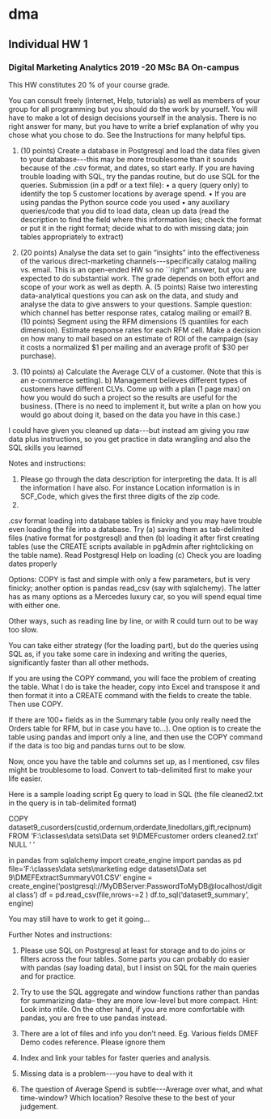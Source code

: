 # dma
## Individual HW 1
### Digital Marketing Analytics 2019 -20 MSc BA On-campus
This HW constitutes 20 % of your course grade.

You can consult freely (internet, Help, tutorials) as well as members of your group for all programming but you should do the work by yourself. You will have to make a lot of design decisions yourself in the analysis. There is no right answer for many, but you have to write a brief explanation of why you chose what you chose to do.
See the Instructions for many helpful tips.

1. (10 points) Create a database in Postgresql and load the data files given to your database---this may be more troublesome than it sounds because of the .csv format, and dates, so start early. If you are having trouble loading with SQL, try the pandas routine, but do use SQL for the queries.
Submission (in a pdf or a text file):
• a query (query only) to identify the top 5 customer locations by average spend.
• If you are using pandas the Python source code you used
• any auxiliary queries/code that you did to load data, clean up data
(read the description to find the field where this information lies; check the format or put it in the right format; decide what to do with missing data; join tables appropriately to extract)

2. (20 points) Analyse the data set to gain “insights” into the effectiveness of the various direct-marketing channels---specifically catalog mailing vs. email. This is an open-ended HW so no ``right” answer, but you are expected to do substantial work. The grade depends on both effort and scope of your work as well as depth.
A. (5 points) Raise two interesting data-analytical questions you can ask on the data, and study and analyse the data to give answers to your questions. Sample question: which channel has better response rates, catalog mailing or email?
B. (10 points) Segment using the RFM dimensions (5 quantiles for each dimension). Estimate response rates for each RFM cell. Make a decision on how many to mail based on an estimate of ROI of the campaign (say it costs a normalized $1 per mailing and an average profit of $30 per purchase).

3. (10 points)
a) Calculate the Average CLV of a customer. (Note that this is an e-commerce setting).
b) Management believes different types of customers have different CLVs. Come up with a plan (1 page max) on how you would do such a project so the results are useful for the business. (There is no need to implement it, but write a plan on how you would go about doing it, based on the data you have in this case.)

I could have given you cleaned up data---but instead am giving you raw data plus instructions, so you get practice in data wrangling and also the SQL skills you learned

Notes and instructions:

1. Please go through the data description for interpreting the data. It is all the information I have also. For instance Location information is in SCF_Code, which gives the first three digits of the zip code.
2.
.csv format loading into database tables is finicky and you may have trouble even loading the file into a database. Try
(a) saving them as tab-delimited files (native format for postgresql) and then
(b) loading it after first creating tables (use the CREATE scripts available in pgAdmin after rightclicking on the table name). Read Postgresql Help on loading
(c) Check you are loading dates properly

Options: COPY is fast and simple with only a few parameters, but is very finicky; another option is pandas read_csv (say with sqlalchemy). The latter has as many options as a Mercedes luxury car, so you will spend equal time with either one.

Other ways, such as reading line by line, or with R could turn out to be way too slow.

You can take either strategy (for the loading part), but do the queries using SQL as, if you take some care in indexing and writing the queries, significantly faster than all other methods.

If you are using the COPY command, you will face the problem of creating the table. What I do is take the header, copy into Excel and transpose it and then format it into a CREATE command with the fields to create the table. Then use COPY.

If there are 100+ fields as in the Summary table (you only really need the Orders table for RFM, but in case you have to…). One option is to create the table using pandas and import only a line, and then use the COPY command if the data is too big and pandas turns out to be slow.

Now, once you have the table and columns set up, as I mentioned, csv files might be troublesome to load. Convert to tab-delimited first to make your life easier.

Here is a sample loading script
Eg query to load in SQL (the file cleaned2.txt in the query is in tab-delimited format)

COPY
dataset9_cusorders(custid,ordernum,orderdate,linedollars,gift,recipnum)
FROM ‘F:\\classes\\data sets\\Data set 9\\DMEFcustomer orders
cleaned2.txt’ NULL ‘ ‘

in pandas
from sqlalchemy import create_engine
import pandas as pd
file=’F:\\classes\\data sets\\marketing edge datasets\\Data set
9\\DMEFExtractSummaryV01.CSV’
engine =
create_engine(‘postgresql://MyDBServer:PasswordToMyDB@localhost/digital
class’)
df = pd.read_csv(file,nrows-=2 )
df.to_sql(‘dataset9_summary’, engine)

You may still have to work to get it going…

Further Notes and instructions:

1. Please use SQL on Postgresql at least for storage and to do joins or filters across the four tables. Some parts you can probably do easier with pandas (say loading data), but I insist on SQL for the main queries and for practice.

2. Try to use the SQL aggregate and window functions rather than pandas for summarizing data– they are more low-level but more compact. Hint: Look into ntile.
On the other hand, if you are more comfortable with pandas, you are free to use pandas instead.

3. There are a lot of files and info you don’t need. Eg. Various fields DMEF Demo codes reference. Please ignore them

4. Index and link your tables for faster queries and analysis.

5. Missing data is a problem---you have to deal with it

6. The question of Average Spend is subtle---Average over what, and what time-window? Which location? Resolve these to the best of your judgement.
